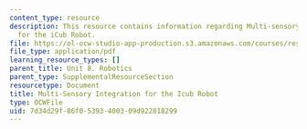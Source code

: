 ```yaml
---
content_type: resource
description: This resource contains information regarding Multi-sensory Integration
  for the iCub Robot.
file: https://ol-ocw-studio-app-production.s3.amazonaws.com/courses/res-9-003-brains-minds-and-machines-summer-course-summer-2015/7d34d29f86f05393400309d922818299_MITRES_9_003SUM15_Lec8-6-1.pdf
file_type: application/pdf
learning_resource_types: []
parent_title: Unit 8. Robotics
parent_type: SupplementalResourceSection
resourcetype: Document
title: Multi-Sensory Integration for the Icub Robot
type: OCWFile
uid: 7d34d29f-86f0-5393-4003-09d922818299
---
```

